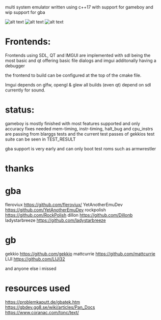 multi system emulator written using c++17 with support for gameboy and wip support for gba


![alt text](https://raw.githubusercontent.com/destoer/destoer-emu/master/pics/qt.png)
![alt text](https://raw.githubusercontent.com/destoer/destoer-emu/master/pics/sdl.png)
![alt text](https://raw.githubusercontent.com/destoer/destoer-emu/master/pics/imgui.png)

# Frontends:

Frontends using SDL, QT and IMGUI are implemented
with sdl being the most basic and qt offering basic file dialogs
and imgui additonally having a debugger

the frontend to build can be configured at the top of the cmake file.

Imgui depends on glfw, opengl & glew
all builds (even qt) depend on sdl currently for sound.

# status: 
gameboy is mostly finished with most features supported and only accuracy fixes needed
mem-timing, instr-timing, halt_bug and cpu_instrs are passing from blarggs tests
and the current test passes of gekkios test suite can be seen in TEST_RESULT

gba support is very early and can only boot test roms such as armwrestler

# thanks

# gba
fleroviux https://github.com/fleroviux/
YetAnotherEmuDev https://github.com/YetAnotherEmuDev
rockpolish https://github.com/RockPolish
dillon https://github.com/Dillonb
ladystarbreeze https://github.com/ladystarbreeze

# gb
gekkio https://github.com/gekkio
mattcurrie https://github.com/mattcurrie
LIJI https://github.com/LIJI32

and anyone else i missed

# resources used
https://problemkaputt.de/gbatek.htm
https://gbdev.gg8.se/wiki/articles/Pan_Docs
https://www.coranac.com/tonc/text/